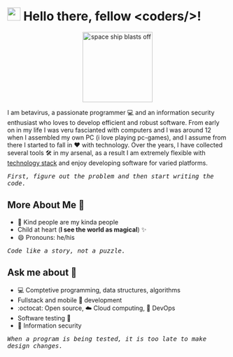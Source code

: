 

<h1><img src="https://emojis.slackmojis.com/emojis/images/1531849430/4246/blob-sunglasses.gif?1531849430" width="30"/> Hello there, fellow &lt;coders/&gt;!</h1>
<p align="middle"><img height=160 alt="space ship blasts off" src="https://media.giphy.com/media/pdmlMTaKjVauo9cxsH/giphy.gif" /></p>

I am betavirus, a passionate programmer :computer: and an information security enthusiast who loves to develop efficient and robust software. From early on in my life I was veru fascianted with computers and I was around 12 when I assembled my own PC (i love playing pc-games), and I assume from there I started to fall in :heart: with technology. 
Over the years, I have collected several tools 🛠 in my arsenal, as a result I am extremely flexible with [technology stack](https://sphutela.me/resume) and enjoy developing software for varied platforms.

_<pre>First, figure out the problem and then start writing the code.</pre>_

## More About Me :information_desk_person:

- :purple_heart: Kind people are my kinda people
- Child at heart (**I see the world as magical**) :sparkles:
- 😄 Pronouns: he/his

_<pre>Code like a story, not a puzzle.</pre>_

## Ask me about :speech_balloon:

- :computer: Comptetive programming, data structures, algorithms
- Fullstack and mobile :iphone: development
- :octocat: Open source, :cloud: Cloud computing, :rocket: DevOps
- Software testing :hammer:
- :closed_lock_with_key: Information security

_<pre>When a program is being tested, it is too late to make design changes.</pre>_


<!--
## Time for some stats :bar_chart:

[![Github stats](https://github-readme-stats.vercel.app/api?username=praharshjain&hide=contribs&show_icons=true)](https://github.com/praharshjain)

[![Top Langs](https://github-readme-stats.vercel.app/api/top-langs/?username=praharshjain&hide=html)](https://github.com/praharshjain)

[![ReadMe Card](https://github-readme-stats.vercel.app/api/pin/?username=praharshjain&repo=chucknorris-chrome-extension)](https://github.com/praharshjain/chucknorris-chrome-extension)
[![ReadMe Card](https://github-readme-stats.vercel.app/api/pin/?username=praharshjain&repo=shrinkr)](https://github.com/praharshjain/shrinkr)
_<pre>Though a program be but three lines long, someday it will have to be maintained.</pre>_
-->
